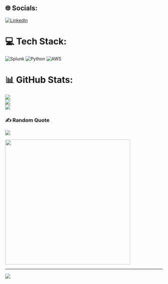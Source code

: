 
## 🌐 Socials:
[![LinkedIn](https://img.shields.io/badge/LinkedIn-%230077B5.svg?logo=linkedin&logoColor=white)](https://www.linkedin.com/in/david-demarest-/) 

# 💻 Tech Stack:
![Splunk](https://img.shields.io/badge/splunk-%23000000.svg?style=for-the-badge&logo=splunk&logoColor=white) ![Python](https://img.shields.io/badge/python-3670A0?style=for-the-badge&logo=python&logoColor=ffdd54) ![AWS](https://img.shields.io/badge/AWS-%23FF9900.svg?style=for-the-badge&logo=amazon-aws&logoColor=white)
# 📊 GitHub Stats:
![](https://github-readme-stats.vercel.app/api?username=D-spec-sec&theme=shadow_blue&hide_border=false&include_all_commits=false&count_private=false)<br/>
![](https://github-readme-streak-stats.herokuapp.com/?user=D-spec-sec&theme=shadow_blue&hide_border=false)<br/>
![](https://github-readme-stats.vercel.app/api/top-langs/?username=D-spec-sec&theme=shadow_blue&hide_border=false&include_all_commits=false&count_private=false&layout=compact)

### ✍️ Random Quote
![](https://quotes-github-readme.vercel.app/api?type=horizontal&theme=radical)


<img src='https://i.kym-cdn.com/photos/images/newsfeed/001/700/326/2e9.jpg' style="height: 400px;"/>

---
[![](https://visitcount.itsvg.in/api?id=D-spec-sec&icon=5&color=12)](https://visitcount.itsvg.in)

<!-- Proudly created with GPRM ( https://gprm.itsvg.in ) -->
